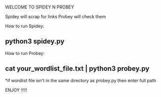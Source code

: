 WELCOME TO SPIDEY N PROBEY 

Spidey will scrap for links
Probey will check them

How to run Spidey:

python3 spidey.py
-
How to run Probey:

cat your_wordlist_file.txt | python3 probey.py
-
*if wordlist file isn't in the same directory as probey.py then enter full path

ENJOY !!!!!
